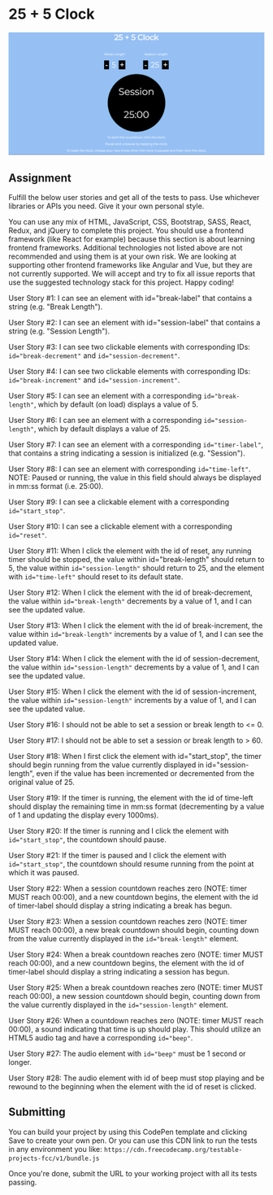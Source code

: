 # 25 + 5 Clock

<img src = "images/Clock1.png"> 

## Assignment

Fulfill the below user stories and get all of the tests to pass. Use whichever libraries or APIs you need. Give it your own personal style.

You can use any mix of HTML, JavaScript, CSS, Bootstrap, SASS, React, Redux, and jQuery to complete this project. You should use a frontend framework (like React for example) because this section is about learning frontend frameworks. Additional technologies not listed above are not recommended and using them is at your own risk. We are looking at supporting other frontend frameworks like Angular and Vue, but they are not currently supported. We will accept and try to fix all issue reports that use the suggested technology stack for this project. Happy coding!

User Story #1: I can see an element with id="break-label" that contains a string (e.g. "Break Length").

User Story #2: I can see an element with id="session-label" that contains a string (e.g. "Session Length").

User Story #3: I can see two clickable elements with corresponding IDs: `id="break-decrement"` and `id="session-decrement"`.

User Story #4: I can see two clickable elements with corresponding IDs: `id="break-increment"` and `id="session-increment"`.

User Story #5: I can see an element with a corresponding `id="break-length"`, which by default (on load) displays a value of 5.

User Story #6: I can see an element with a corresponding `id="session-length"`, which by default displays a value of 25.

User Story #7: I can see an element with a corresponding `id="timer-label"`, that contains a string indicating a session is initialized (e.g. "Session").

User Story #8: I can see an element with corresponding `id="time-left"`. NOTE: Paused or running, the value in this field should always be displayed in mm:ss format (i.e. 25:00).

User Story #9: I can see a clickable element with a corresponding `id="start_stop"`.

User Story #10: I can see a clickable element with a corresponding `id="reset"`.

User Story #11: When I click the element with the id of reset, any running timer should be stopped, the value within id="break-length" should return to 5, the value within `id="session-length"` should return to 25, and the element with `id="time-left"` should reset to its default state.

User Story #12: When I click the element with the id of break-decrement, the value within `id="break-length"` decrements by a value of 1, and I can see the updated value.

User Story #13: When I click the element with the id of break-increment, the value within `id="break-length"` increments by a value of 1, and I can see the updated value.

User Story #14: When I click the element with the id of session-decrement, the value within `id="session-length"` decrements by a value of 1, and I can see the updated value.

User Story #15: When I click the element with the id of session-increment, the value within `id="session-length"` increments by a value of 1, and I can see the updated value.

User Story #16: I should not be able to set a session or break length to <= 0.

User Story #17: I should not be able to set a session or break length to > 60.

User Story #18: When I first click the element with id="start_stop", the timer should begin running from the value currently displayed in id="session-length", even if the value has been incremented or decremented from the original value of 25.

User Story #19: If the timer is running, the element with the id of time-left should display the remaining time in mm:ss format (decrementing by a value of 1 and updating the display every 1000ms).

User Story #20: If the timer is running and I click the element with `id="start_stop"`, the countdown should pause.

User Story #21: If the timer is paused and I click the element with `id="start_stop"`, the countdown should resume running from the point at which it was paused.

User Story #22: When a session countdown reaches zero (NOTE: timer MUST reach 00:00), and a new countdown begins, the element with the id of timer-label should display a string indicating a break has begun.

User Story #23: When a session countdown reaches zero (NOTE: timer MUST reach 00:00), a new break countdown should begin, counting down from the value currently displayed in the `id="break-length"` element.

User Story #24: When a break countdown reaches zero (NOTE: timer MUST reach 00:00), and a new countdown begins, the element with the id of timer-label should display a string indicating a session has begun.

User Story #25: When a break countdown reaches zero (NOTE: timer MUST reach 00:00), a new session countdown should begin, counting down from the value currently displayed in the `id="session-length"` element.

User Story #26: When a countdown reaches zero (NOTE: timer MUST reach 00:00), a sound indicating that time is up should play. This should utilize an HTML5 audio tag and have a corresponding `id="beep"`.

User Story #27: The audio element with `id="beep"` must be 1 second or longer.

User Story #28: The audio element with id of beep must stop playing and be rewound to the beginning when the element with the id of reset is clicked.

## Submitting

You can build your project by using this CodePen template and clicking Save to create your own pen. Or you can use this CDN link to run the tests in any environment you like: `https://cdn.freecodecamp.org/testable-projects-fcc/v1/bundle.js`

Once you're done, submit the URL to your working project with all its tests passing.
